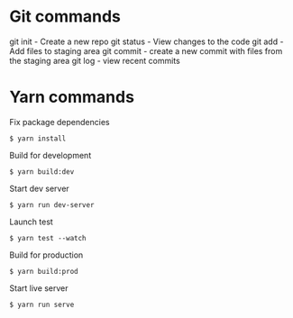 # Git commands

git init - Create a new repo
git status - View changes to the code
git add - Add files to staging area
git commit - create a new commit with files from the staging area
git log - view recent commits

# Yarn commands

Fix package dependencies

    $ yarn install
    

Build for development

	$ yarn build:dev

Start dev server

	$ yarn run dev-server


Launch test

    $ yarn test --watch


Build for production

	$ yarn build:prod

Start live server

	$ yarn run serve